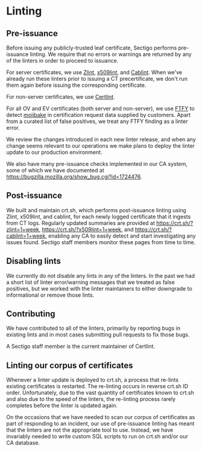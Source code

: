 # Linting

## Pre-issuance

Before issuing any publicly-trusted leaf certificate, Sectigo performs pre-issuance linting. We require that no errors or warnings are returned by any of the linters in order to proceed to issuance.

For server certificates, we use [Zlint](https://github.com/zmap/zlint), [x509lint](https://github.com/kroeckx/x509lint), and [Cablint](https://github.com/certlint/certlint). When we've already run these linters prior to issuing a CT precertificate, we don't run them again before issuing the corresponding certificate.

For non-server certificates, we use [Certlint](https://github.com/certlint/certlint).

For all OV and EV certificates (both server and non-server), we use [FTFY](https://github.com/rspeer/python-ftfy) to detect [mojibake](https://en.wikipedia.org/wiki/Mojibake) in certification request data supplied by customers. Apart from a curated list of false positives, we treat any FTFY finding as a linter error.

We review the changes introduced in each new linter release, and when any change seems relevant to our operations we make plans to deploy the linter update to our production environment.

We also have many pre-issuance checks implemented in our CA system, some of which we have documented at https://bugzilla.mozilla.org/show_bug.cgi?id=1724476.

## Post-issuance

We built and maintain crt.sh, which performs post-issuance linting using Zlint, x509lint, and cablint, for each newly logged certificate that it ingests from CT logs. Regularly updated summaries are provided at https://crt.sh/?zlint=1+week, https://crt.sh/?x509lint=1+week, and https://crt.sh/?cablint=1+week, enabling any CA to easily detect and start investigating any issues found. Sectigo staff members monitor these pages from time to time.

## Disabling lints

We currently do not disable any lints in any of the linters. In the past we had a short list of linter error/warning messages that we treated as false positives, but we worked with the linter maintainers to either downgrade to informational or remove those lints.

## Contributing

We have contributed to all of the linters, primarily by reporting bugs in existing lints and in most cases submitting pull requests to fix those bugs.

A Sectigo staff member is the current maintainer of Certlint.

## Linting our corpus of certificates

Whenever a linter update is deployed to crt.sh, a process that re-lints existing certificates is restarted. The re-linting occurs in reverse crt.sh ID order. Unfortunately, due to the vast quantity of certificates known to crt.sh and also due to the speed of the linters, the re-linting process rarely completes before the linter is updated again.

On the occasions that we have needed to scan our corpus of certificates as part of responding to an incident, our use of pre-issuance linting has meant that the linters are not the appropriate tool to use. Instead, we have invariably needed to write custom SQL scripts to run on crt.sh and/or our CA database.
